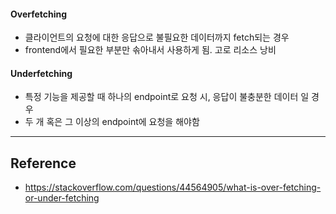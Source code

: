 #### Overfetching
- 클라이언트의 요청에 대한 응답으로 불필요한 데이터까지 fetch되는 경우
- frontend에서 필요한 부분만 솎아내서 사용하게 됨. 고로 리소스 낭비

#### Underfetching
- 특정 기능을 제공할 때 하나의 endpoint로 요청 시, 응답이 불충분한 데이터 일 경우 
- 두 개 혹은 그 이상의 endpoint에 요청을 해야함

---
## Reference
- https://stackoverflow.com/questions/44564905/what-is-over-fetching-or-under-fetching

